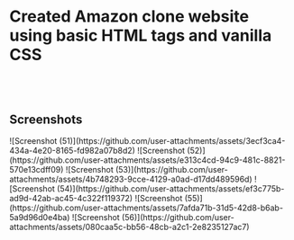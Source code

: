 <h1>Created Amazon clone website using basic HTML tags and vanilla CSS <h1></h1><br>
<h2>Screenshots</h2>
![Screenshot (51)](https://github.com/user-attachments/assets/3ecf3ca4-434a-4e20-8165-fd982a07b8d2)
![Screenshot (52)](https://github.com/user-attachments/assets/e313c4cd-94c9-481c-8821-570e13cdff09)
![Screenshot (53)](https://github.com/user-attachments/assets/4b748293-9cce-4129-a0ad-d17dd489596d)
![Screenshot (54)](https://github.com/user-attachments/assets/ef3c775b-ad9d-42ab-ac45-4c322f119372)
![Screenshot (55)](https://github.com/user-attachments/assets/7afda71b-31d5-42d8-b6ab-5a9d96d0e4ba)
![Screenshot (56)](https://github.com/user-attachments/assets/080caa5c-bb56-48cb-a2c1-2e8235127ac7)
